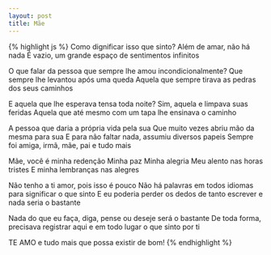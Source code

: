 ```yaml
---
layout: post
title: Mãe 
---
```


{% highlight js %}
Como dignificar isso que sinto?
Além de amar, não há nada
É vazio, um grande espaço de sentimentos infinitos

O que falar da pessoa que sempre lhe amou incondicionalmente?
Que sempre lhe levantou após uma queda
Aquela que sempre tirava as pedras dos seus caminhos

E aquela que lhe esperava tensa toda noite?
Sim, aquela e limpava suas feridas
Aquela que até mesmo com um tapa lhe ensinava o caminho

A pessoa que daria a própria vida pela sua
Que muito vezes abriu mão da mesma para sua
E para não faltar nada, assumiu diversos papeis
Sempre foi amiga, irmã, mãe, pai e tudo mais

Mãe, você é minha redenção
Minha paz
Minha alegria
Meu alento nas horas tristes
E minha lembranças nas alegres

Não tenho a ti amor, pois isso é pouco
Não há palavras em todos idiomas para significar o que sinto
E eu poderia perder os dedos de tanto escrever e nada seria o bastante

Nada do que eu faça, diga, pense ou deseje será o bastante
De toda forma, precisava registrar aqui e em todo lugar o que sinto por ti

TE AMO e tudo mais que possa existir de bom!
{% endhighlight %}
